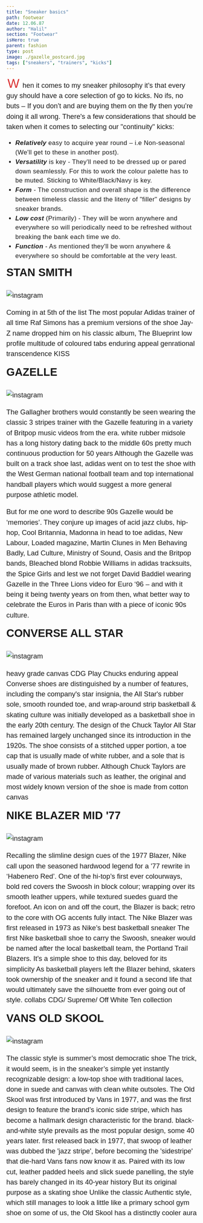 ```yaml
---
title: "Sneaker basics"
path: footwear
date: 12.06.87
author: "Halil"
section: "Footwear"
isHero: true
parent: fashion
type: post
image: ./gazelle_postcard.jpg
tags: ["sneakers", "trainers", "kicks"]
---
```


<style>

@import url('https://fonts.googleapis.com/css2?family=Marck+Script&display=swap');
@import url('https://fonts.googleapis.com/css2?family=Lato:ital,wght@0,400;0,700;1,400;1,700&display=swap');
@import url('https://fonts.googleapis.com/css2?family=Changa&display=swap');

div > .gatsby-resp-iframe-wrapper {
    width: 90%;
    padding-bottom: 155% !important;
    margin: 0 auto;
    border: 1px solid #ccc;
}

iframe {
    height: 100% !important;
}

p:first-of-type:first-letter {
    font-size: 1.75rem;
    color: rgb(219, 51, 52);
    padding-top: 30px;
    padding-right: 8px;
    padding-left: 3px
}

p {
    font-size: 0.9rem;
    line-height: 1.85rem;
    font-family: 'Lato', sans-serif;
}

ul > li {
    font-size: 0.9rem;
    line-height: 1.45rem;
    letter-spacing: 0.025rem;
    font-family: 'Lato', sans-serif;
}

h4 {
    font-family: Arial, Helvetica, sans-serif;
    font-size: 1.4rem;
    letter-spacing: 0.005rem;
    color: #000000
    padding: 0;
    margin: 10px 0 30px 0;
}

@media (min-width: 768px) {

    div > .gatsby-resp-iframe-wrapper {
        width: 55%;
        padding-bottom: 90% !important;
        margin: 0 auto;
    }

    iframe {
        height: 100% !important;
    }

    p:first-of-type:first-letter {
        font-size: 2.1rem;
        color: rgb(219, 51, 52);
        padding-top: 30px;
        padding-right: 8px;
        padding-left: 3px
    }

    p {

        font-size: 1.15rem;
        line-height: 1.7rem;
        font-family: 'Nunito', sans-serif;sans-serif;
    }

    ul > li {
        font-size: 1.05rem;
        line-height: 1.55rem;
        font-family: 'Nunito', sans-serif;sans-serif;
    }

    h4 {
        font-size: 1.8rem;
    }
}

@media (min-width: 1024px) {

    div > .gatsby-resp-iframe-wrapper {
        width: 55%;
        padding-bottom: 85% !important;
        margin: 0 auto;
    }

    iframe {
        height: 100% !important;
    }

    p:first-of-type:first-letter {
        font-size: 2.1rem;
        color: rgb(219, 51, 52);
        padding-top: 30px;
        padding-right: 8px;
        padding-left: 3px
    }

    p {
        font-size: 1.15rem;
        line-height: 1.7rem;
        font-family: 'Nunito', sans-serif;sans-serif;
    }

    ul > li {
        font-size: 1.05rem;
        line-height: 1.55rem;
        font-family: 'Nunito', sans-serif;sans-serif;
    }

    h4 {
        font-size: 2rem;
    }
}

</style>

When it comes to my sneaker philosophy it’s that every guy should have a core selection of go to kicks. No ifs, no buts – If you don’t and are buying them on the fly then you’re doing it all wrong. There's a few considerations that should be taken when it comes to selecting our "continuity" kicks:

<div class="custom"></div>

* _**Relatively**_ easy to acquire year round – i.e Non-seasonal (We'll get to these in another post). 
* _**Versatility**_ is key - They'll need to be dressed up or pared down seamlessly. For this to work the colour palette has to be muted. Sticking to White/Black/Navy is key.
* _**Form**_ - The construction and overall shape is the difference between timeless classic and the liteny of "filler" designs by sneaker brands.   
* **_Low cost_** (Primarily) - They will be worn anywhere and everywhere so will periodically need to be refreshed without breaking the bank each time we do.
* **_Function_** - As mentioned they'll be worn anywhere & everywhere so should be comfortable at the very least.

#### STAN SMITH

![instagram](BGtylyArieE)

Coming in at 5th of the list
The most popular Adidas trainer of all time
Raf Simons has a premium versions of the shoe
Jay-Z name dropped him on his classic album, The Blueprint
low profile
multitude of coloured tabs
enduring appeal
genrational transcendence
KISS

#### GAZELLE

![instagram](BGEpFFarie2)

The Gallagher brothers would constantly be seen wearing the classic 3 stripes trainer with the Gazelle featuring in a variety of Britpop music videos from the era.
white rubber midsole
has a long history dating back to the middle 60s
pretty much continuous production for 50 years
Although the Gazelle was built on a track shoe last, adidas went on to test the shoe with the West German national football team and top international handball players which would suggest a more general purpose athletic model.

But for me one word to describe 90s Gazelle would be ‘memories’. They conjure up images of acid jazz clubs, hip-hop, Cool Britannia, Madonna in head to toe adidas, New Labour, Loaded magazine, Martin Clunes in Men Behaving Badly, Lad Culture, Ministry of Sound, Oasis and the Britpop bands, Bleached blond Robbie Williams in adidas tracksuits, the Spice Girls and lest we not forget David Baddiel wearing Gazelle in the Three Lions video for Euro ‘96 – and with it being it being twenty years on from then, what better way to celebrate the Euros in Paris than with a piece of iconic 90s culture.

#### CONVERSE ALL STAR

![instagram](B2ZVoCEhvIw)

heavy grade canvas
CDG Play Chucks
enduring appeal
Converse shoes are distinguished by a number of features, including the company's star insignia, the All Star's rubber sole, smooth rounded toe, and wrap-around strip
basketball & skating culture
was initially developed as a basketball shoe in the early 20th century. The design of the Chuck Taylor All Star has remained largely unchanged since its introduction in the 1920s. The shoe consists of a stitched upper portion, a toe cap that is usually made of white rubber, and a sole that is usually made of brown rubber. Although Chuck Taylors are made of various materials such as leather, the original and most widely known version of the shoe is made from cotton canvas

#### NIKE BLAZER MID '77

![instagram](B_cl5Ouq7PI)

Recalling the slimline design cues of the 1977 Blazer, Nike call upon the seasoned hardwood legend for a '77 rewrite in ‘Habenero Red’. One of the hi-top’s first ever colourways, bold red covers the Swoosh in block colour; wrapping over its smooth leather uppers, while textured suedes guard the forefoot. An icon on and off the court, the Blazer is back; retro to the core with OG accents fully intact.
The Nike Blazer was first released in 1973 as Nike’s best basketball sneaker
The first Nike basketball shoe to carry the Swoosh,
sneaker would be named after the local basketball team, the Portland Trail Blazers.
It’s a simple shoe to this day, beloved for its simplicity
As basketball players left the Blazer behind, skaters took ownership of the sneaker and it found a second life that would ultimately save the silhouette from ever going out of style.
collabs CDG/ Supreme/ Off White Ten collection

#### VANS OLD SKOOL

![instagram](BmyepFegWhl)

The classic style is summer’s most democratic shoe
The trick, it would seem, is in the sneaker’s simple yet instantly recognizable design: a low-top shoe with traditional laces, done in suede and canvas with clean white outsoles.
The Old Skool was first introduced by Vans in 1977, and was the first design to feature the brand’s iconic side stripe, which has become a hallmark design characteristic for the brand.
black-and-white style prevails as the most popular design, some 40 years later.
first released back in 1977, that swoop of leather was dubbed the 'jazz stripe', before becoming the 'sidestripe' that die-hard Vans fans now know it as.
Paired with its low cut, leather padded heels and slick suede panelling, the style has barely changed in its 40-year history
But its original purpose as a skating shoe
Unlike the classic Authentic style, which still manages to look a little like a primary school gym shoe on some of us, the Old Skool has a distinctly cooler aura
